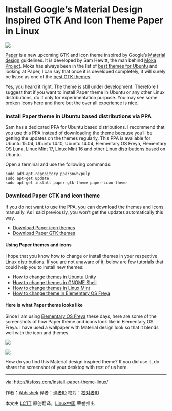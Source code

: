 Install Google’s Material Design Inspired GTK And Icon Theme Paper in Linux
================================================================================
![](http://itsfoss.itsfoss.netdna-cdn.com/wp-content/uploads/2015/02/Paper_theme_Material_Design.jpg)

[Paper][1] is a new upcoming GTK and icon theme inspired by Google’s [Material design][2] guidelines. It is developed by Sam Hewitt, the man behind [Moka Project][3]. Moka has always been in the list of [best themes for Ubuntu][4] and looking at Paper, I can say that once it is developed completely, it will surely be listed as one of the [best GTK themes][5].

Yes, you heard it right. The theme is still under development. Therefore I suggest that if you want to install Paper theme in Ubuntu or any other Linux distributions, do it only for experimentation purpose. You may see some broken icons here and there but the over all experience is nice.

### Install Paper theme in Ubuntu based distributions via PPA ###

Sam has a dedicated PPA for Ubuntu based distributions. I recommend that you use this PPA instead of downloading the theme because you’ll be getting the updates on the themes regularly. This PPA is available for Ubuntu 15.04, Ubuntu 14.10, Ubuntu 14.04, Elementary OS Freya, Elementary OS Luna, Linux Mint 17, Linux Mint 16 and other Linux distributions based on Ubuntu.

Open a terminal and use the following commands:

    sudo add-apt-repository ppa:snwh/pulp
    sudo apt-get update
    sudo apt-get install paper-gtk-theme paper-icon-theme

### Download Paper GTK and icon theme ###

If you do not want to use the PPA, you can download the themes and icons manually. As I said previously, you won’t get the updates automatically this way.

- [Download Paper icon themes][6]
- [Download Paper GTK themes][7]

#### Using Paper themes and icons ####

I hope that you know how to change or install themes in your respective Linux distributions. If you are not unaware of it, below are few tutorials that could help you to install new themes:

- [How to change themes in Ubuntu Unity][8]
- [How to change themes in GNOME Shell][9]
- [How to change themes in Linux Mint][10]
- [How to change theme in Elementary OS Freya][11]

#### Here is what Paper theme looks like ####

Since I am using [Elementary OS Freya][12] these days, here are some of the screenshots of how Paper theme and icons look like in Elementary OS Freya. I have used a wallpaper with Material design look so that it blends well with the icon and themes.

![](http://itsfoss.itsfoss.netdna-cdn.com/wp-content/uploads/2015/02/Material_Design_Paper_Theme_Elementary_OS_Freya_1.jpeg)

![](http://itsfoss.itsfoss.netdna-cdn.com/wp-content/uploads/2015/02/Material_Design_Paper_Theme_Elementary_OS_Freya.jpeg)

How do you find this Material design inspired theme? If you did use it, do share the screenshot of your desktop with rest of us here.

--------------------------------------------------------------------------------

via: http://itsfoss.com/install-paper-theme-linux/

作者：[Abhishek][a]
译者：[译者ID](https://github.com/译者ID)
校对：[校对者ID](https://github.com/校对者ID)

本文由 [LCTT](https://github.com/LCTT/TranslateProject) 原创翻译，[Linux中国](http://linux.cn/) 荣誉推出

[a]:http://itsfoss.com/author/abhishek/
[1]:http://snwh.org/paper/
[2]:http://www.google.fr/design/spec/material-design/introduction.html
[3]:http://mokaproject.com/moka-icon-theme/
[4]:http://itsfoss.com/best-icon-themes-ubuntu-1404/
[5]:http://itsfoss.com/gnome-shell-themes-ubuntu-1404/
[6]:https://github.com/snwh/paper-icon-theme
[7]:https://github.com/snwh/paper-gtk-theme
[8]:http://itsfoss.com/how-to-install-themes-in-ubuntu-13-10/
[9]:http://itsfoss.com/install-switch-themes-gnome-shell/
[10]:http://itsfoss.com/install-icon-linux-mint/
[11]:http://itsfoss.com/install-themes-icons-elementary-os-freya/
[12]:http://itsfoss.com/tag/elementary-os-freya/